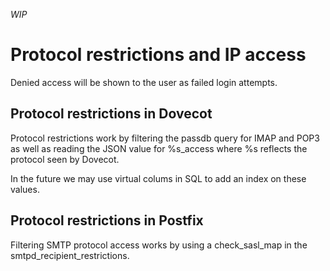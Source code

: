 _WIP_

# Protocol restrictions and IP access

Denied access will be shown to the user as failed login attempts.

## Protocol restrictions in Dovecot

Protocol restrictions work by filtering the passdb query for IMAP and POP3 as well as reading the JSON value for %s_access where %s reflects the protocol seen by Dovecot.

In the future we may use virtual colums in SQL to add an index on these values.

## Protocol restrictions in Postfix

Filtering SMTP protocol access works by using a check_sasl_map in the smtpd_recipient_restrictions.

